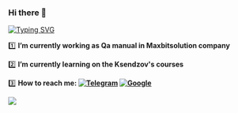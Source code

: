 ### Hi there 👋
<a href="https://git.io/typing-svg"><img src="https://readme-typing-svg.herokuapp.com?font=&pause=1000&color=C5131B&width=435&lines=I'm+Kristina+and+welcome+to+my+Github" alt="Typing SVG" /></a>

:one: __I’m currently working as Qa manual in Maxbitsolution company__

 :two: __I’m currently learning on the Ksendzov's courses__

:three: __How to reach me: <a href="https://t.me/kristina_1292" rel="nofollow"><img src="https://camo.githubusercontent.com/f33fc1072c02b69dc328e768706c3221f9f4405c45eb12817b3df5524564d858/68747470733a2f2f696d672e736869656c64732e696f2f62616467652f54656c656772616d2d626c75653f7374796c653d666c61742d737175617265266c6f676f3d54656c656772616d" alt="Telegram" data-canonical-src="https://img.shields.io/badge/Telegram-blue?style=flat-square&amp;logo=Telegram" style="max-width: 100%;"></a>  <a href="mailto:krystinatur@gmail.com"><img src="https://img.shields.io/badge/Gmail-D14836?style=for-the-badge&logo=gmail&logoColor=white" alt="Google" data-canonical-src="https://img.shields.io/badge/Gmail-D14836?style=for-the-badge&logo=gmail&logoColor=white" style="max-width: 70%;"></a>__

![](https://github-profile-summary-cards.vercel.app/api/cards/stats?username=Kristinatur09&theme=apprentice)
